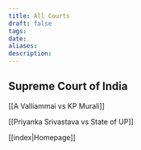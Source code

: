 ```yaml
---
title: All Courts
draft: false
tags: 
date: 
aliases: 
description:
---
```

## Supreme Court of India
[[A Valliammai vs KP Murali]]

[[Priyanka Srivastava vs State of UP]]


[[index|Homepage]]